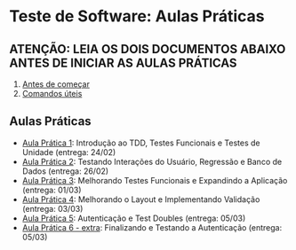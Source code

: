 # Teste de Software: Aulas Práticas

## ATENÇÃO: LEIA OS DOIS DOCUMENTOS ABAIXO ANTES DE INICIAR AS AULAS PRÁTICAS

1. [Antes de começar](antes.md)
2. [Comandos úteis](comandos-uteis.md)

## Aulas Práticas

- [Aula Prática 1](aula1.md): Introdução ao TDD, Testes Funcionais e Testes de Unidade (entrega: 24/02)
- [Aula Prática 2](aula2.md): Testando Interações do Usuário, Regressão e Banco de Dados (entrega: 26/02)
- [Aula Prática 3](aula3.md): Melhorando Testes Funcionais e Expandindo a Aplicação (entrega: 01/03)
- [Aula Prática 4](aula4.md): Melhorando o Layout e Implementando Validação (entrega: 03/03)
- [Aula Prática 5](aula5.md): Autenticação e Test Doubles (entrega: 05/03)
- [Aula Prática 6 - extra](aula6.md): Finalizando e Testando a Autenticação (entrega: 05/03)
